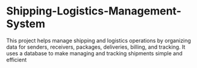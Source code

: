 # Shipping-Logistics-Management-System
This project helps manage shipping and logistics operations by organizing data for senders, receivers, packages, deliveries, billing, and tracking. It uses a database to make managing and tracking shipments simple and efficient
